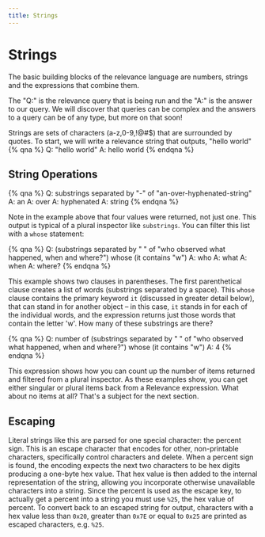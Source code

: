 ```yaml
---
title: Strings
---
```


# Strings

The basic building blocks of the relevance language are numbers, strings and the expressions
that combine them.

The "Q:" is the relevance query that is being run and the "A:" is the answer to our query. We will discover that queries can be complex and the answers to a query can be of any type, but more on that soon!

Strings are sets of characters (a-z,0-9,!@#$) that are surrounded by quotes. To start, we will write a relevance string that outputs, "hello world"
{% qna %}
Q: "hello world"
A: hello world
{% endqna %}


## String Operations
{% qna %}
Q: substrings separated by "-" of "an-over-hyphenated-string"
A: an
A: over
A: hyphenated
A: string
{% endqna %}

Note in the example above that four values were returned, not just one. This
output is typical of a plural inspector like `substrings`. You can filter this
list with a `whose` statement:

{% qna %}
Q: (substrings separated by " " of "who observed what happened, when and where?") whose (it contains "w")
A: who
A: what
A: when
A: where?
{% endqna %}

This example shows two clauses in parentheses. The first parenthetical clause
creates a list of words (substrings separated by a space). This `whose` clause
contains the primary keyword `it` (discussed in greater detail below), that can
stand in for another object – in this case, `it` stands in for each of the
individual words, and the expression returns just those words that contain the
letter 'w'. How many of these substrings are there?

{% qna %}
Q: number of (substrings separated by " " of "who observed what happened, when and where?") whose (it contains "w")
A: 4 
{% endqna %}

This expression shows how you can count up the number of items returned and
filtered from a plural inspector. As these examples show, you can get either
singular or plural items back from a Relevance expression. What about no items
at all? That's a subject for the next section.

## Escaping

Literal strings like this are parsed for one special character: the percent
sign. This is an escape character that encodes for other, non-printable
characters, specifically control characters and delete. When a percent sign is
found, the encoding expects the next two characters to be hex digits producing a
one-byte hex value. That hex value is then added to the internal representation
of the string, allowing you incorporate otherwise unavailable characters into a
string. Since the percent is used as the escape key, to actually get a percent
into a string you must use `%25`, the hex value of percent. To convert back to
an escaped string for output, characters with a hex value less than `0x20`,
greater than `0x7E` or equal to `0x25` are printed as escaped characters, e.g.
`%25`.

